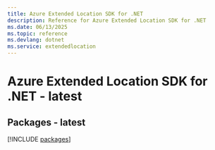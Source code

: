 ```yaml
---
title: Azure Extended Location SDK for .NET
description: Reference for Azure Extended Location SDK for .NET
ms.date: 06/13/2025
ms.topic: reference
ms.devlang: dotnet
ms.service: extendedlocation
---
```

# Azure Extended Location SDK for .NET - latest
## Packages - latest
[!INCLUDE [packages](extended-location-index.md)]